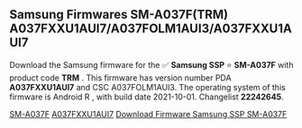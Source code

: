<h2>Samsung Firmwares SM-A037F(TRM) A037FXXU1AUI7/A037FOLM1AUI3/A037FXXU1AUI7</h2>
Download the Samsung firmware for the ✅ <strong>Samsung SSP </strong> ⭐ <strong>SM-A037F</strong> with product code <strong>TRM</strong> . This firmware has version number PDA <strong>A037FXXU1AUI7</strong> and CSC A037FOLM1AUI3. The operating system of this firmware is Android R , with build date 2021-10-01. Changelist <strong>22242645</strong>.


[SM-A037F](https://samfirm.shop/samsung/model/SM-A037F)
[A037FXXU1AUI7](https://samfirm.shop/samsung/pda/A037FXXU1AUI7)
[Download Firmware Samsung SSP SM-A037F](https://samfirm.shop/samsung/firmware/462222)
